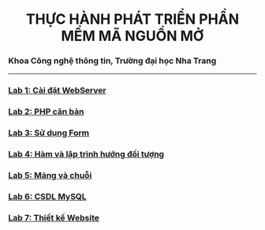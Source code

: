 <h1 align="center"> THỰC HÀNH PHÁT TRIỂN PHẦN MỀM MÃ NGUỒN MỞ
</h1>

<h3>
Khoa Công nghệ thông tin, Trường đại học Nha Trang
</h3>

------------------

### [Lab 1: Cài đặt WebServer]()
### [Lab 2: PHP căn bản]()
### [Lab 3: Sử dụng Form]()
### [Lab 4: Hàm và lập trình hướng đối tượng]()
### [Lab 5: Mảng và chuỗi ]()
### [Lab 6: CSDL MySQL]()
### [Lab 7: Thiết kế Website]()